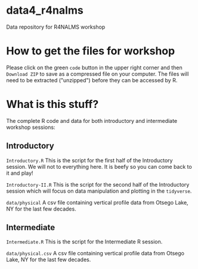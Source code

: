 # data4_r4nalms
Data repository for R4NALMS workshop

# How to get the files for workshop
Please click on the green `code` button in the upper right corner and then `Download ZIP` to save as a compressed file on your computer. The files will need to be extracted ("unzipped") before they can be accessed by R.

# What is this stuff?
The complete R code and data for both introductory and intermediate workshop sessions:

## Introductory
`Introductory.R` This is the script for the first half of the Introductory session. We will not to everything here. It is beefy so you can come back to it and play!

`Introductory-II.R` This is the script for the second half of the Introductory session which will focus on data manipulation and plotting in the `tidyverse`.

`data/physical` A csv file containing vertical profile data from Otsego Lake, NY for the last few decades.

## Intermediate
`Intermediate.R` This is the script for the Intermediate R session.

`data/physical.csv` A csv file containing vertical profile data from Otsego Lake, NY for the last few decades.
